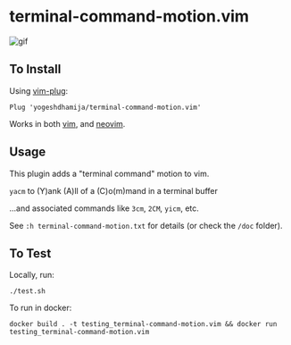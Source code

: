 # terminal-command-motion.vim

![gif](https://user-images.githubusercontent.com/4468354/150797271-0293d84c-a9e7-4c89-a3e8-4b0a4e68ecca.gif)

## To Install
Using [vim-plug](https://github.com/junegunn/vim-plug):
```vim
Plug 'yogeshdhamija/terminal-command-motion.vim'
```

Works in both [vim](https://www.vim.org/), and [neovim](https://neovim.io/).

## Usage
This plugin adds a "terminal command" motion to vim.

`yacm` to (Y)ank (A)ll of a (C)o(m)mand in a terminal buffer

...and associated commands like `3cm`, `2CM`, `yicm`, etc.

See `:h terminal-command-motion.txt` for details (or check the `/doc` folder).

## To Test
Locally, run:
```
./test.sh
```

To run in docker:
```
docker build . -t testing_terminal-command-motion.vim && docker run testing_terminal-command-motion.vim
```
